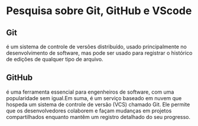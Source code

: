 # Pesquisa sobre Git, GitHub e VScode

## Git
é um sistema de controle de versões distribuído, usado principalmente no desenvolvimento de software, mas pode ser usado para registrar o histórico de edições de qualquer tipo de arquivo.










## GitHub
é uma ferramenta essencial para engenheiros de software, com uma popularidade sem igual.Em suma, é um serviço baseado em nuvem que hospeda um sistema de controle de versão (VCS) chamado Git. Ele permite que os desenvolvedores colaborem e façam mudanças em projetos compartilhados enquanto mantêm um registro detalhado do seu progresso.
